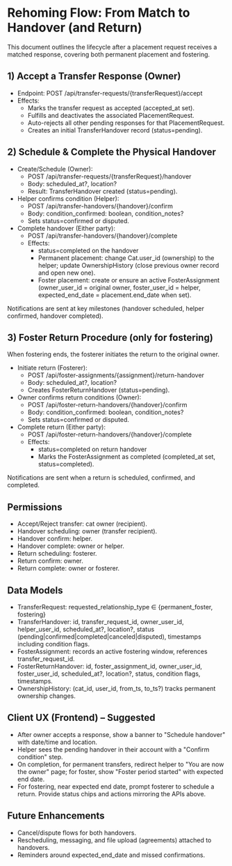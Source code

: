 # Rehoming Flow: From Match to Handover (and Return)

This document outlines the lifecycle after a placement request receives a matched response, covering both permanent placement and fostering.

## 1) Accept a Transfer Response (Owner)
- Endpoint: POST /api/transfer-requests/{transferRequest}/accept
- Effects:
  - Marks the transfer request as accepted (accepted_at set).
  - Fulfills and deactivates the associated PlacementRequest.
  - Auto-rejects all other pending responses for that PlacementRequest.
  - Creates an initial TransferHandover record (status=pending).

## 2) Schedule & Complete the Physical Handover
- Create/Schedule (Owner):
  - POST /api/transfer-requests/{transferRequest}/handover
  - Body: scheduled_at?, location?
  - Result: TransferHandover created (status=pending).
- Helper confirms condition (Helper):
  - POST /api/transfer-handovers/{handover}/confirm
  - Body: condition_confirmed: boolean, condition_notes?
  - Sets status=confirmed or disputed.
- Complete handover (Either party):
  - POST /api/transfer-handovers/{handover}/complete
  - Effects:
    - status=completed on the handover
    - Permanent placement: change Cat.user_id (ownership) to the helper; update OwnershipHistory (close previous owner record and open new one).
    - Foster placement: create or ensure an active FosterAssignment (owner_user_id = original owner, foster_user_id = helper, expected_end_date = placement.end_date when set).

Notifications are sent at key milestones (handover scheduled, helper confirmed, handover completed).

## 3) Foster Return Procedure (only for fostering)
When fostering ends, the fosterer initiates the return to the original owner.

- Initiate return (Fosterer):
  - POST /api/foster-assignments/{assignment}/return-handover
  - Body: scheduled_at?, location?
  - Creates FosterReturnHandover (status=pending).
- Owner confirms return conditions (Owner):
  - POST /api/foster-return-handovers/{handover}/confirm
  - Body: condition_confirmed: boolean, condition_notes?
  - Sets status=confirmed or disputed.
- Complete return (Either party):
  - POST /api/foster-return-handovers/{handover}/complete
  - Effects:
    - status=completed on return handover
    - Marks the FosterAssignment as completed (completed_at set, status=completed).

Notifications are sent when a return is scheduled, confirmed, and completed.

## Permissions
- Accept/Reject transfer: cat owner (recipient).
- Handover scheduling: owner (transfer recipient).
- Handover confirm: helper.
- Handover complete: owner or helper.
- Return scheduling: fosterer.
- Return confirm: owner.
- Return complete: owner or fosterer.

## Data Models
- TransferRequest: requested_relationship_type ∈ {permanent_foster, fostering}
- TransferHandover: id, transfer_request_id, owner_user_id, helper_user_id, scheduled_at?, location?, status (pending|confirmed|completed|canceled|disputed), timestamps including condition flags.
- FosterAssignment: records an active fostering window, references transfer_request_id.
- FosterReturnHandover: id, foster_assignment_id, owner_user_id, foster_user_id, scheduled_at?, location?, status, condition flags, timestamps.
- OwnershipHistory: (cat_id, user_id, from_ts, to_ts?) tracks permanent ownership changes.

## Client UX (Frontend) – Suggested
- After owner accepts a response, show a banner to "Schedule handover" with date/time and location.
- Helper sees the pending handover in their account with a "Confirm condition" step.
- On completion, for permanent transfers, redirect helper to "You are now the owner" page; for foster, show "Foster period started" with expected end date.
- For fostering, near expected end date, prompt fosterer to schedule a return. Provide status chips and actions mirroring the APIs above.

## Future Enhancements
- Cancel/dispute flows for both handovers.
- Rescheduling, messaging, and file upload (agreements) attached to handovers.
- Reminders around expected_end_date and missed confirmations.
